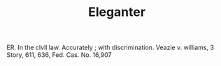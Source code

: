 ---
title: Eleganter
letter: E
permalink: "/definitions/bld-eleganter.html"
body: ER. In the clvll law. Accurately ; with discrimination. Veazie v. williams,
  3 Story, 611, 636, Fed. Cas. No. 16,907
published_at: '2018-07-07'
source: Black's Law Dictionary 2nd Ed (1910)
layout: post
---
